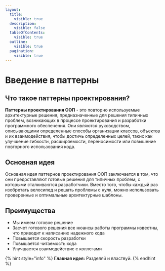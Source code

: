 ```yaml
---
layout:
  title:
    visible: true
  description:
    visible: false
  tableOfContents:
    visible: true
  outline:
    visible: true
  pagination:
    visible: true
---
```


# Введение в паттерны

## Что такое паттерны проектирования?

**Паттерны проектирования ООП** - это повторно используемые архитектурные решения, предназначенные для решения типичных проблем, возникающих в процессе проектирования и разработки программного обеспечения. Они являются руководством, описывающими определенные способы организации классов, объектов и их взаимодействия, чтобы достичь определенных целей, таких как улучшение гибкости, расширяемости, переносимости или повышение повторного использования кода.

## Основная идея

Основная идея паттернов проектирования ООП заключается в том, что они предоставляют готовые решения для типичных проблем, с которыми сталкиваются разработчики. Вместо того, чтобы каждый раз изобретать велосипед и решать проблемы с нуля, можно использовать проверенные и оптимальные архитектурные шаблоны.

## Преимущества

* Мы имеем готовое решение
* Засчет готового решения все нюансы работы программы известны, что  приводит к  написанию надежного кода
* Повышается скорость разработки
* Повышается читаемость кода
* Улучшается взаимодействие с коллегами

{% hint style="info" %}
**Главная идея:** Разделяй и властвуй.
{% endhint %}
